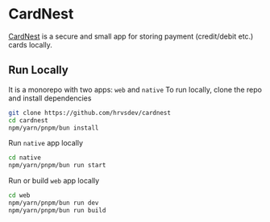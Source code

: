 # CardNest

[CardNest](https://cn.hrvs.me) is a secure and small app for storing payment (credit/debit etc.) cards locally.

## Run Locally

It is a monorepo with two apps: `web` and `native`
To run locally, clone the repo and install dependencies

```bash
git clone https://github.com/hrvsdev/cardnest
cd cardnest
npm/yarn/pnpm/bun install
```

Run `native` app locally

```bash
cd native
npm/yarn/pnpm/bun run start
```

Run or build `web` app locally

```bash
cd web
npm/yarn/pnpm/bun run dev
npm/yarn/pnpm/bun run build
```
